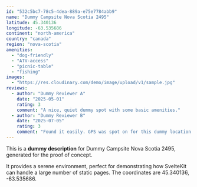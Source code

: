```yaml
---
id: "532c5bc7-78c5-4dea-889a-e75e7784abb9"
name: "Dummy Campsite Nova Scotia 2495"
latitude: 45.340136
longitude: -63.535686
continent: "north-america"
country: "canada"
region: "nova-scotia"
amenities:
  - "dog-friendly"
  - "ATV-access"
  - "picnic-table"
  - "fishing"
images:
  - "https://res.cloudinary.com/demo/image/upload/v1/sample.jpg"
reviews:
  - author: "Dummy Reviewer A"
    date: "2025-05-01"
    rating: 3
    comment: "A nice, quiet dummy spot with some basic amenities."
  - author: "Dummy Reviewer B"
    date: "2025-07-05"
    rating: 3
    comment: "Found it easily. GPS was spot on for this dummy location."
---
```


This is a **dummy description** for Dummy Campsite Nova Scotia 2495, generated for the proof of concept.

It provides a serene environment, perfect for demonstrating how SvelteKit can handle a large number of static pages. The coordinates are 45.340136, -63.535686.
